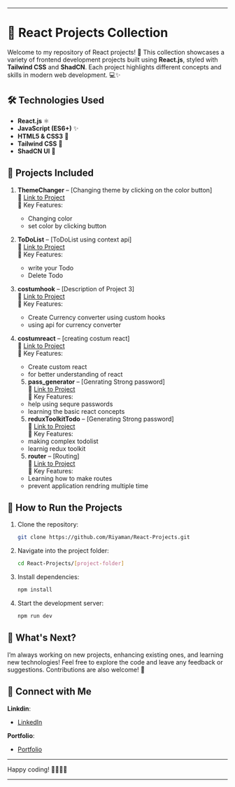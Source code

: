 
---
# 🌟 React Projects Collection

Welcome to my repository of React projects! 🚀 This collection showcases a variety of frontend development projects built using **React.js**, styled with **Tailwind CSS** and **ShadCN**. Each project highlights different concepts and skills in modern web development. 💻✨

## 🛠️ Technologies Used

- **React.js** ⚛️
- **JavaScript (ES6+)** ✨
- **HTML5 & CSS3** 🎨
- **Tailwind CSS** 💨
- **ShadCN UI** 🎉

## 📂 Projects Included

1. **ThemeChanger** – [Changing theme by clicking on the color button]  
   🔗 [Link to Project](https://github.com/Riyaman/React-Projects/tree/master/ThemeChanger)  
   📝 Key Features:
   - Changing color
   - set color by clicking button

2. **ToDoList** – [ToDoList using context api]  
   🔗 [Link to Project](https://github.com/Riyaman/React-Projects/tree/master/ToDoList)  
   📝 Key Features:
   - write your Todo
   - Delete Todo

3. **costumhook** – [Description of Project 3]  
   🔗 [Link to Project](https://github.com/Riyaman/React-Projects/tree/master/costumhook)  
   📝 Key Features:
   - Create Currency converter using custom hooks
   - using api for currency converter

4. **costumreact** – [creating costum react]  
   🔗 [Link to Project](https://github.com/Riyaman/React-Projects/tree/master/costumhook)  
   📝 Key Features:
   - Create custom react
   - for  better understanding of react

   5. **pass_generator** – [Genrating Strong password]  
   🔗 [Link to Project](https://github.com/Riyaman/React-Projects/tree/master/pass_generator)  
   📝 Key Features:
   - help using sequre passwords
   - learning the basic react concepts

   5. **reduxToolkitTodo** – [Generating Strong password]  
   🔗 [Link to Project](https://github.com/Riyaman/React-Projects/tree/master/reduxToolkitTodo)  
   📝 Key Features:
   - making complex todolist
   - learnig redux toolkit

   5. **router** – [Routing]  
   🔗 [Link to Project](https://github.com/Riyaman/React-Projects/tree/master/router)  
   📝 Key Features:
   - Learning how to make routes
   - prevent application rendring multiple time


## 🧰 How to Run the Projects

1. Clone the repository:
   ```bash
   git clone https://github.com/Riyaman/React-Projects.git
   ```
2. Navigate into the project folder:
   ```bash
   cd React-Projects/[project-folder]
   ```
3. Install dependencies:
   ```bash
   npm install
   ```
4. Start the development server:
   ```bash
   npm run dev
   ```

## 🚀 What's Next?

I’m always working on new projects, enhancing existing ones, and learning new technologies! Feel free to explore the code and leave any feedback or suggestions. Contributions are also welcome! 💬


## 🔗 Connect with Me
**Linkdin**:
- [LinkedIn](https://www.linkedin.com/in/janhavi-ganorkar-263752294/)

**Portfolio**:
- [Portfolio](https://new-portfolio-jwlz-git-main-janhavis-projects-7679da79.vercel.app/)

---

Happy coding! 👨‍💻👩‍💻

---
